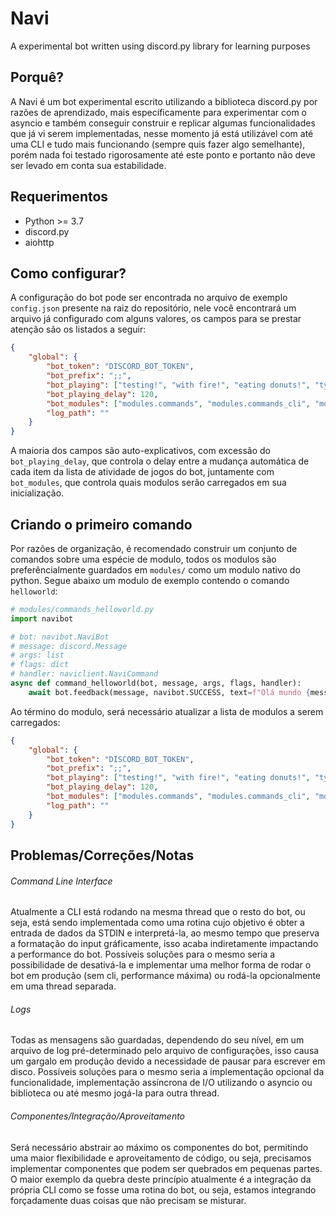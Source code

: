 # Navi
A experimental bot written using discord.py library for learning purposes

## Porquê?

A Navi é um bot experimental escrito utilizando a biblioteca discord.py por razões de aprendizado, mais específicamente para experimentar com o asyncio e também conseguir construir e replicar algumas funcionalidades que já vi serem implementadas, nesse momento já está utilizável com até uma CLI e tudo mais funcionando (sempre quis fazer algo semelhante), porém nada foi testado rigorosamente até este ponto e portanto não deve ser levado em conta sua estabilidade.

## Requerimentos

* Python >= 3.7
* discord.py
* aiohttp

## Como configurar?

A configuração do bot pode ser encontrada no arquivo de exemplo `config.json` presente na raiz do repositório, nele você encontrará um arquivo já configurado com alguns valores, os campos para se prestar atenção são os listados a seguir:

```json
{
    "global": {
		"bot_token": "DISCORD_BOT_TOKEN",
		"bot_prefix": ";;",
		"bot_playing": ["testing!", "with fire!", "eating donuts!", "typing ;;"],
		"bot_playing_delay": 120,
		"bot_modules": ["modules.commands", "modules.commands_cli", "modules.commands_yandere"],
		"log_path": ""
	}
}
```

A maioria dos campos são auto-explicativos, com excessão do `bot_playing_delay`, que controla o delay entre a mudança automática de cada item da lista de atividade de jogos do bot, juntamente com `bot_modules`, que controla quais modulos serão carregados em sua inicialização.

## Criando o primeiro comando

Por razões de organização, é recomendado construir um conjunto de comandos sobre uma espécie de modulo, todos os modulos são preferêncialmente guardados em `modules/` como um modulo nativo do python. Segue abaixo um modulo de exemplo contendo o comando `helloworld`:

```py
# modules/commands_helloworld.py
import navibot

# bot: navibot.NaviBot
# message: discord.Message
# args: list
# flags: dict
# handler: naviclient.NaviCommand
async def command_helloworld(bot, message, args, flags, handler):
    await bot.feedback(message, navibot.SUCCESS, text=f"Olá mundo {message.author.name}!")

```

Ao término do modulo, será necessário atualizar a lista de modulos a serem carregados:

```json
{
    "global": {
		"bot_token": "DISCORD_BOT_TOKEN",
		"bot_prefix": ";;",
		"bot_playing": ["testing!", "with fire!", "eating donuts!", "typing ;;"],
		"bot_playing_delay": 120,
		"bot_modules": ["modules.commands", "modules.commands_cli", "modules.commands_yandere", "modules.commands_helloworld"],
		"log_path": ""
	}
}
```

## Problemas/Correções/Notas

###### Command Line Interface

Atualmente a CLI está rodando na mesma thread que o resto do bot, ou seja, está sendo implementada como uma rotina cujo objetivo é obter a entrada de dados da STDIN e interpretá-la, ao mesmo tempo que preserva a formatação do input gráficamente, isso acaba indiretamente impactando a performance do bot. Possíveis soluções para o mesmo seria a possibilidade de desativá-la e implementar uma melhor forma de rodar o bot em produção (sem cli, performance máxima) ou rodá-la opcionalmente em uma thread separada.

###### Logs

Todas as mensagens são guardadas, dependendo do seu nível, em um arquivo de log pré-determinado pelo arquivo de configurações, isso causa um gargalo em produção devido a necessidade de pausar para escrever em disco. Possíveis soluções para o mesmo seria a implementação opcional da funcionalidade, implementação assíncrona de I/O utilizando o asyncio ou biblioteca ou até mesmo jogá-la para outra thread.

###### Componentes/Integração/Aproveitamento

Será necessário abstrair ao máximo os componentes do bot, permitindo uma maior flexibilidade e aproveitamento de código, ou seja, precisamos implementar componentes que podem ser quebrados em pequenas partes. O maior exemplo da quebra deste princípio atualmente é a integração da própria CLI como se fosse uma rotina do bot, ou seja, estamos integrando forçadamente duas coisas que não precisam se misturar.